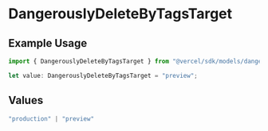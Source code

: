 # DangerouslyDeleteByTagsTarget

## Example Usage

```typescript
import { DangerouslyDeleteByTagsTarget } from "@vercel/sdk/models/dangerouslydeletebytagsop.js";

let value: DangerouslyDeleteByTagsTarget = "preview";
```

## Values

```typescript
"production" | "preview"
```